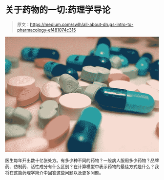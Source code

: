 # 关于药物的一切:药理学导论

> 原文：<https://medium.com/swlh/all-about-drugs-intro-to-pharmacology-ef481074c315>

![](img/2938195b350ddd9b88a0844f0b411b52.png)

医生每年开出数十亿张处方。有多少种不同的药物？一般病人服用多少药物？品牌药、仿制药、活性成分有什么区别？在计算模型中表示药物的最佳方式是什么？我将在这篇药理学简介中回答这些问题以及更多问题。